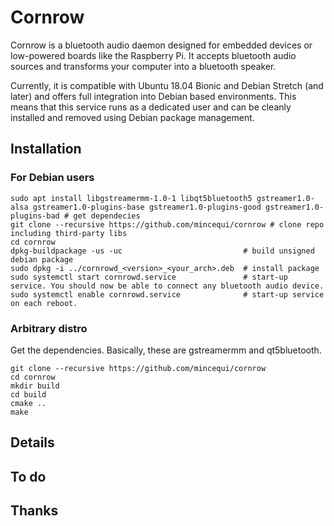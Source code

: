 # Cornrow

Cornrow is a bluetooth audio daemon designed for embedded devices or low-powered boards like the Raspberry Pi. It accepts bluetooth audio sources and transforms your computer into a bluetooth speaker.

Currently, it is compatible with Ubuntu 18.04 Bionic and Debian Stretch (and later) and offers full integration into Debian based environments. This means that this service runs as a dedicated user and can be cleanly installed and removed using Debian package management.

## Installation
### For Debian users
```
sudo apt install libgstreamermm-1.0-1 libqt5bluetooth5 gstreamer1.0-alsa gstreamer1.0-plugins-base gstreamer1.0-plugins-good gstreamer1.0-plugins-bad # get dependecies
git clone --recursive https://github.com/mincequi/cornrow # clone repo including third-party libs
cd cornrow
dpkg-buildpackage -us -uc                           # build unsigned debian package
sudo dpkg -i ../cornrowd_<version>_<your_arch>.deb  # install package
sudo systemctl start cornrowd.service               # start-up service. You should now be able to connect any bluetooth audio device.
sudo systemctl enable cornrowd.service              # start-up service on each reboot.
```

### Arbitrary distro
Get the dependencies. Basically, these are gstreamermm and qt5bluetooth.
```
git clone --recursive https://github.com/mincequi/cornrow
cd cornrow
mkdir build
cd build
cmake ..
make
```

## Details

## To do

## Thanks
